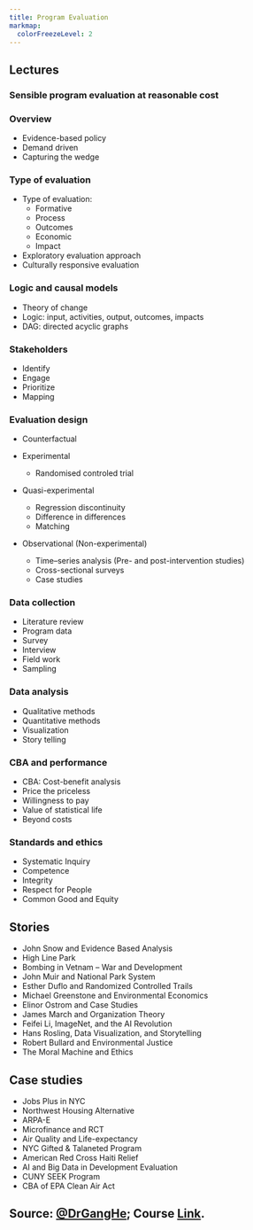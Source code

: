 ```yaml
---
title: Program Evaluation
markmap:
  colorFreezeLevel: 2
---
```


## Lectures

### Sensible program evaluation at reasonable cost

### Overview
- Evidence-based policy
- Demand driven
- Capturing the wedge

### Type of evaluation

- Type of evaluation:
  - Formative
  - Process
  - Outcomes
  - Economic
  - Impact
- Exploratory evaluation approach
- Culturally responsive evaluation

### Logic and causal models

- Theory of change
- Logic: input, activities, output, outcomes, impacts
- DAG: directed acyclic graphs

### Stakeholders

- Identify
- Engage
- Prioritize
- Mapping

### Evaluation design

- Counterfactual
- Experimental
  - Randomised controled trial

- Quasi-experimental
  - Regression discontinuity
  - Difference in differences
  - Matching

- Observational (Non-experimental)
  - Time–series analysis (Pre- and post-intervention studies)
  - Cross-sectional surveys
  - Case studies

### Data collection

- Literature review
- Program data
- Survey
- Interview
- Field work
- Sampling


### Data analysis

- Qualitative methods
- Quantitative methods
- Visualization
- Story telling

### CBA and performance

- CBA: Cost-benefit analysis
- Price the priceless
- Willingness to pay
- Value of statistical life
- Beyond costs

### Standards and ethics

- Systematic Inquiry
- Competence
- Integrity
- Respect for People
- Common Good and Equity

## Stories

- John Snow and Evidence Based Analysis
- High Line Park
- Bombing in Vetnam – War and Development
- John Muir and National Park System
- Esther Duflo and Randomized Controlled Trails
- Michael Greenstone and Environmental Economics
- Elinor Ostrom and Case Studies
- James March and Organization Theory
- Feifei Li, ImageNet, and the AI Revolution
- Hans Rosling, Data Visualization, and Storytelling
- Robert Bullard and Environmental Justice
- The Moral Machine and Ethics


## Case studies

- Jobs Plus in NYC
- Northwest Housing Alternative
- ARPA-E
- Microfinance and RCT
- Air Quality and Life-expectancy
- NYC Gifted & Talaneted Program
- American Red Cross Haiti Relief
- AI and Big Data in Development Evaluation
- CUNY SEEK Program
- CBA of EPA Clean Air Act

## Source: [@DrGangHe](https://drganghe.github.io); Course [Link](https://drganghe.github.io/program-evaluation).